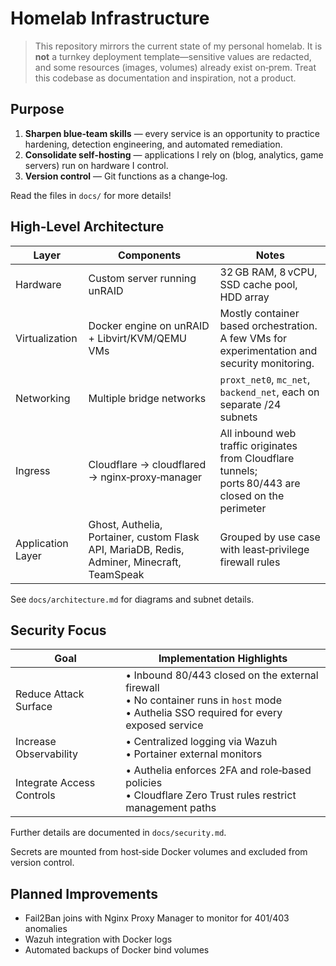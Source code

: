 # Homelab Infrastructure

> This repository mirrors the current state of my personal homelab. It is **not** a turnkey deployment template—sensitive values are redacted, and some resources (images, volumes) already exist on‑prem. Treat this codebase as documentation and inspiration, not a product.

## Purpose

1. **Sharpen blue‑team skills** — every service is an opportunity to practice hardening, detection engineering, and automated remediation.  
2. **Consolidate self‑hosting** — applications I rely on (blog, analytics, game servers) run on hardware I control.  
3. **Version control** — Git functions as a change‑log.

Read the files in `docs/` for more details!

## High‑Level Architecture

| Layer | Components | Notes |
|-------|------------|-------|
| Hardware | Custom server running unRAID | 32 GB RAM, 8 vCPU, SSD cache pool, HDD array |
| Virtualization | Docker engine on unRAID + Libvirt/KVM/QEMU VMs | Mostly container based orchestration. A few VMs for experimentation and security monitoring. |
| Networking | Multiple bridge networks | `proxt_net0`, `mc_net`, `backend_net`, each on separate /24 subnets |
| Ingress | Cloudflare → cloudflared → nginx‑proxy‑manager | All inbound web traffic originates from Cloudflare tunnels; ports 80/443 are closed on the perimeter |
| Application Layer | Ghost, Authelia, Portainer, custom Flask API, MariaDB, Redis, Adminer, Minecraft, TeamSpeak | Grouped by use case with least‑privilege firewall rules |

See `docs/architecture.md` for diagrams and subnet details.

## Security Focus

| Goal | Implementation Highlights |
|----------------|---------------------------|
| Reduce Attack Surface | • Inbound 80/443 closed on the external firewall<br>• No container runs in `host` mode<br>• Authelia SSO required for every exposed service |
| Increase Observability | • Centralized logging via Wazuh <br>• Portainer external monitors |
| Integrate Access Controls | • Authelia enforces 2FA and role‑based policies<br>• Cloudflare Zero Trust rules restrict management paths |

Further details are documented in `docs/security.md`.

Secrets are mounted from host‑side Docker volumes and excluded from version control.

## Planned Improvements

- Fail2Ban joins with Nginx Proxy Manager to monitor for 401/403 anomalies
- Wazuh integration with Docker logs
- Automated backups of Docker bind volumes
